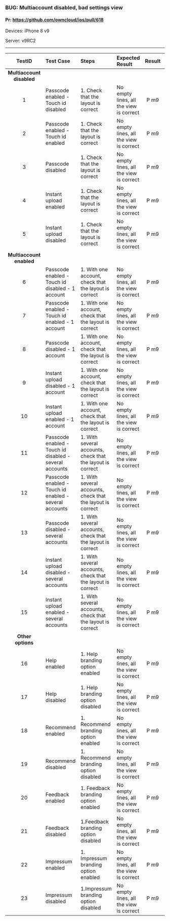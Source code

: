 ###  BUG: Multiaccount disabled, bad settings view

#### Pr: https://github.com/owncloud/ios/pull/618 

Devices: iPhone 8 v9

Server: v9RC2

---

 
| TestID | Test Case | Steps | Expected Result | Result | Related Comment |
| :-----:| :-------- | :-----| :-------------- | :----: | :-------------- |
|**Multiaccount disabled**||||||
| 1 | Passcode enabled - Touch id disabled | 1. Check that the layout is correct     | No empty lines, all the view is correct | P m9 |
| 2 | Passcode enabled - Touch id enabled | 1. Check that the layout is correct     | No empty lines, all the view is correct | P m9 |
| 3 | Passcode disabled | 1. Check that the layout is correct     | No empty lines, all the view is correct | P m9 |
| 4 | Instant upload enabled | 1. Check that the layout is correct     | No empty lines, all the view is correct | P m9 |
| 5 | Instant upload disabled | 1. Check that the layout is correct     | No empty lines, all the view is correct | P m9 |
|**Multiaccount enabled**||||||
| 6 | Passcode enabled - Touch id disabled - 1 account | 1. With one account, check that the layout is correct     | No empty lines, all the view is correct | P m9 |
| 7 | Passcode enabled - Touch id enabled - 1 account| 1. With one account, check that the layout is correct     | No empty lines, all the view is correct | P m9 |
| 8 | Passcode disabled - 1 account| 1. With one account, check that the layout is correct     | No empty lines, all the view is correct | P m9 |
| 9 | Instant upload disabled - 1 account| 1. With one account, check that the layout is correct     | No empty lines, all the view is correct | P m9 |
| 10 | Instant upload enabled - 1 account| 1. With one account, check that the layout is correct     | No empty lines, all the view is correct | P m9 |
| 11 | Passcode enabled - Touch id disabled - several accounts | 1. With several  accounts, check that the layout is correct     | No empty lines, all the view is correct | P m9 |
| 12 | Passcode enabled - Touch id enabled - several accounts| 1. With several accounts, check that the layout is correct     | No empty lines, all the view is correct | P m9 |
| 13 | Passcode disabled - several accounts| 1. With several accounts, check that the layout is correct | No empty lines, all the view is correct | P m9 |
| 14 | Instant upload disabled - several accounts| 1. With several accounts, check that the layout is correct     | No empty lines, all the view is correct | P m9 |
| 15 | Instant upload enabled - several accounts| 1. With several accounts, check that the layout is correct     | No empty lines, all the view is correct | P m9 |
|**Other options**||||||
| 16 | Help enabled| 1. Help branding option enabled | No empty lines, all the view is correct | P m9 |
| 17 | Help disabled| 1. Help branding option disabled | No empty lines, all the view is correct | P m9 |
| 18 | Recommend enabled| 1. Recommend branding option enabled | No empty lines, all the view is correct | P m9 |
| 19 | Recommend disabled| 1. Recommend branding option disabled | No empty lines, all the view is correct | P m9 |
| 20 | Feedback enabled| 1. Feedback branding option enabled | No empty lines, all the view is correct | P m9 |
| 21 | Feedback disabled| 1.Feedback branding option disabled | No empty lines, all the view is correct | P m9 |
| 22 | Impressum enabled| 1. Impressum branding option enabled | No empty lines, all the view is correct | P m9 |
| 23 | Impressum disabled| 1.Impressum branding option disabled | No empty lines, all the view is correct | P m9 |